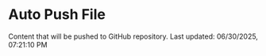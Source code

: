 # Auto Push File

Content that will be pushed to GitHub repository.
Last updated: 06/30/2025, 07:21:10 PM